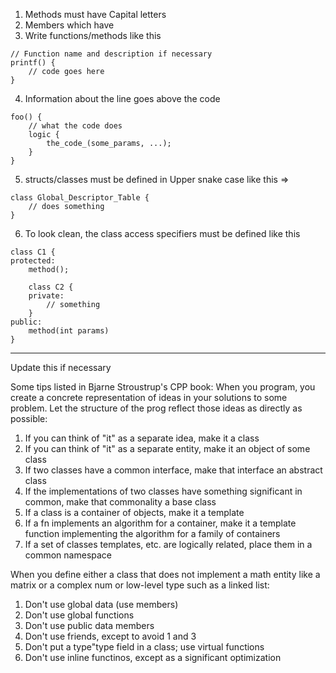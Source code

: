 1. Methods must have Capital letters
2. Members which have 
3. Write functions/methods like this
```
// Function name and description if necessary
printf() {
    // code goes here
}
```
4. Information about the line goes above the code
```
foo() {
    // what the code does
    logic {
        the_code_(some_params, ...);
    }
}
```
5. structs/classes must be defined in Upper snake case like this =>
```
class Global_Descriptor_Table {
    // does something
}
```
6. To look clean, the class access specifiers must be defined like this
```
class C1 {
protected:
    method();
    
    class C2 {
    private:
        // something
    }
public:
    method(int params)
}
```
-------------------------------------
Update this if necessary

Some tips listed in Bjarne Stroustrup's CPP book:
When you program, you create a concrete representation of ideas in your solutions to some problem. Let the structure of the prog reflect those ideas as directly as possible:
1. If you can think of "it" as a separate idea, make it a class
2. If you can think of "it" as a separate entity, make it an object of some class
3. If two classes have a common interface, make that interface an abstract class
4. If the implementations of two classes have something significant in common, make that commonality a base class
5. If a class is a container of objects, make it a template
6. If a fn implements an algorithm for a container, make it a template function implementing the algorithm for a family of containers
7. If a set of classes templates, etc. are logically related, place them in a common namespace

When you define either a class that does not implement a  math entity like a matrix or a complex num or low-level type such as a linked list:
1. Don't use global data (use members)
2. Don't use global functions
3. Don't use public data members
4. Don't use friends, except to avoid 1 and 3
5. Don't put a type"type field in a class; use virtual functions
6. Don't use inline functinos, except as a significant optimization